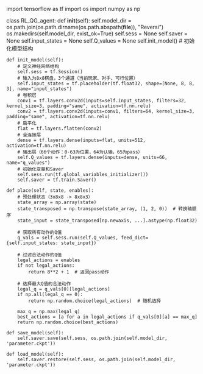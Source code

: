 import tensorflow as tf
import os
import numpy as np

class RL_QG_agent:
    def __init__(self):
        self.model_dir = os.path.join(os.path.dirname(os.path.abspath(__file__)), "Reversi")
        os.makedirs(self.model_dir, exist_ok=True)
        self.sess = None
        self.saver = None
        self.input_states = None
        self.Q_values = None
        self.init_model()  # 初始化模型结构

    def init_model(self):
        # 定义神经网络结构
        self.sess = tf.Session()
        # 输入为8x8棋盘，3个通道（当前玩家、对手、可行位置）
        self.input_states = tf.placeholder(tf.float32, shape=[None, 8, 8, 3], name="input_states")
        # 卷积层
        conv1 = tf.layers.conv2d(inputs=self.input_states, filters=32, kernel_size=3, padding="same", activation=tf.nn.relu)
        conv2 = tf.layers.conv2d(inputs=conv1, filters=64, kernel_size=3, padding="same", activation=tf.nn.relu)
        # 扁平化
        flat = tf.layers.flatten(conv2)
        # 全连接层
        dense = tf.layers.dense(inputs=flat, units=512, activation=tf.nn.relu)
        # 输出层（66个动作：0-63为位置，64为认输，65为pass）
        self.Q_values = tf.layers.dense(inputs=dense, units=66, name="q_values")
        # 初始化变量和Saver
        self.sess.run(tf.global_variables_initializer())
        self.saver = tf.train.Saver()

    def place(self, state, enables):
        # 预处理状态（3x8x8 -> 8x8x3）
        state_array = np.array(state)
        state_transposed = np.transpose(state_array, (1, 2, 0))  # 转换轴顺序
        state_input = state_transposed[np.newaxis, ...].astype(np.float32)
        
        # 获取所有动作的Q值
        q_vals = self.sess.run(self.Q_values, feed_dict={self.input_states: state_input})
        
        # 过滤合法动作的Q值
        legal_actions = enables
        if not legal_actions:
            return 8**2 + 1  # 返回pass动作
        
        # 选择最大Q值的合法动作
        legal_q = q_vals[0][legal_actions]
        if np.all(legal_q == 0):
            return np.random.choice(legal_actions)  # 随机选择
        
        max_q = np.max(legal_q)
        best_actions = [a for a in legal_actions if q_vals[0][a] == max_q]
        return np.random.choice(best_actions)

    def save_model(self):
        self.saver.save(self.sess, os.path.join(self.model_dir, 'parameter.ckpt'))

    def load_model(self):
        self.saver.restore(self.sess, os.path.join(self.model_dir, 'parameter.ckpt'))